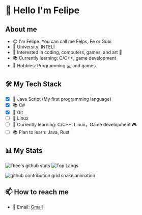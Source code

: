 # 👋 Hello I'm Felipe

## About me

- 😊 I'm Felipe. You can call me Felps, Fe or Gubi
- 🏫 University: INTELI
- 🧠 Interested in coding, computers, games, and art 🧪
- 📚 Currently learning: C/C++, game development
- 🏓 Hobbies: Programming 💻 and games

## 🛠️ My Tech Stack

- [x] 🐍 Java Script (My first programming language)
- [x] 📚 C#
- [x] 🌳 Git
- [ ] 🐧 Linux
- [ ] 🐧 Currently learning: C/C++, Linux，Game development 🎮
- [ ] 📚 Plan to learn: Java, Rust

## 📊 My Stats

<!-- ![gubidev's GitHub stats](https://github-readme-stats.vercel.app/api?username=gubidev&show_icons=true&theme=radical)
![Top Langs](https://github-readme-stats.vercel.app/api/top-langs/?username=gubidev&layout=compact&theme=radical) -->
![Ttiee's github stats](https://github-readme-stats.vercel.app/api?username=gubidev&show_icons=true&theme=transparent&include_all_commits=true&count_private=true&line_height=20) ![Top Langs](https://github-readme-stats.vercel.app/api/top-langs/?username=gubidev&theme=transparent&layout=compact&hide=html,css,javascript)

<picture>
  <source media="(prefers-color-scheme: dark)" srcset="https://raw.githubusercontent.com/gubidev/gubidev/grid-snake/github-contribution-grid-snake-dark.svg">
  <source media="(prefers-color-scheme: light)" srcset="https://raw.githubusercontent.com/gubidev/gubidev/grid-snake/github-contribution-grid-snake.svg">
  <img alt="github contribution grid snake animation" src="https://raw.githubusercontent.com/gubidev/gubidev/grid-snake/github-contribution-grid-snake.svg">
</picture>

## 📫 How to reach me

- 📧 Email: [Gmail](mailto:felipecaiafa0704@gmail.com)

